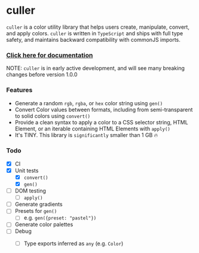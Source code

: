 # culler

`culler` is a color utility library that helps users create, manipulate, convert, and apply colors. `culler` is written in `TypeScript` and ships with full type safety, and maintains backward compatibility with commonJS imports.

### <a href="https://shawa.dev/culler">Click here for documentation</a>

NOTE: `culler` is in early active development, and will see many breaking changes before version 1.0.0

### Features

- Generate a random `rgb`, `rgba`, or `hex` color string using `gen()`
- Convert Color values between formats, including from semi-transparent to solid colors using `convert()`
- Provide a clean syntax to apply a color to a CSS selector string, HTML Element, or an iterable containing HTML Elements with `apply()`
- It's TINY. This library is `significantly` smaller than 1 GB 🔥

### Todo
- [x] CI
- [x] Unit tests
  - [x] `convert()`
  - [x] `gen()`
- [ ] DOM testing
  - [ ]  `apply()`
- [ ] Generate gradients
- [ ] Presets for `gen()`
  - [ ] e.g. `gen({preset: "pastel"})`
- [ ] Generate color palettes 
- [ ] Debug
    - [ ] Type exports inferred as `any` (e.g. `Color`)
  
